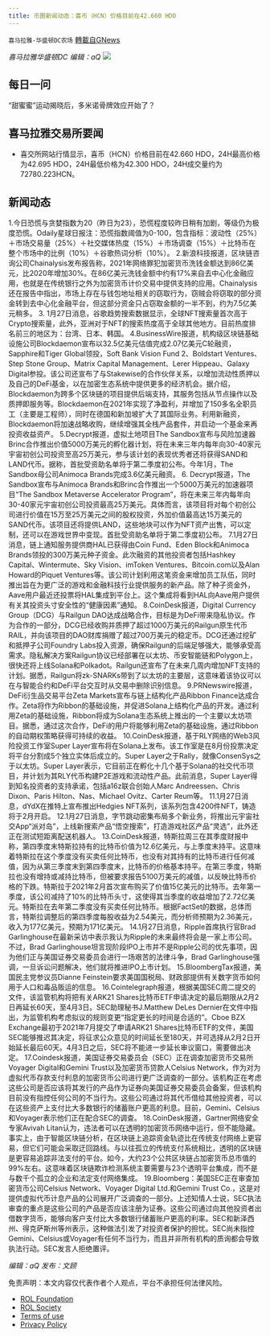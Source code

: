 ```yaml
---
title: 币圈新闻动态：喜币（HCN）价格目前在42.660 HDO
---
```

`喜马拉雅-华盛顿DC农场` [轉載自GNews](https://gnews.org/zh-hans/1916410/)

*喜马拉雅华盛顿DC 编辑：aQ*
![](https://assets.gnews.org/wp-content/uploads/2022/01/0127.jpg)




## 每日一问





“甜蜜蜜”运动揭晓后，多米诺骨牌效应开始了？





## 喜马拉雅交易所要闻





- 喜交所网站行情显示，喜币（HCN）价格目前在42.660 HDO，24H最高价格为42.695 HDO，24H最低价格为42.300 HDO，24H成交量约为72780.223HCN。






## 新闻动态





1.今日恐慌与贪婪指数为20（昨日为23），恐慌程度较昨日稍有加剧，等级仍为极度恐慌。Odaily星球日报注：恐慌指数阈值为0-100，包含指标：波动性（25%）＋市场交易量（25%）＋社交媒体热度（15%）＋市场调查（15%）＋比特币在整个市场中的比例（10%）＋谷歌热词分析（10%）。
2.新浪科技报道，区块链咨询公司Chainalysis发布报告称，2021年网络罪犯加密货币洗钱金额达到86亿美元，比2020年增加30%。在86亿美元洗钱金额中约有17%来自去中心化金融应用，也就是在传统银行之外为加密货币计价交易中提供支持的应用。Chainalysis还在报告中指出，市场上存在与钱包地址相关的窃取行为，窃贼会将窃取的部分资金转到去中心化金融平台，但这部分资金只占窃取金额的一半不到，约为7.5亿美元稍多。
3. 1月27日消息，谷歌趋势搜索数据显示，全球NFT搜索量首次高于Crypto搜索量，此外，亚洲对于NFT的搜索热度高于全球其他地方。目前热度排名前三的地区为：台湾、日本、韩国。
4.BusinessWire报道，机构级区块链基础设施公司Blockdaemon宣布以32.5亿美元估值完成2.07亿美元C轮融资，Sapphire和Tiger Global领投，Soft Bank Vision Fund 2、Boldstart Ventures、Step Stone Group、Matrix Capital Management、Lerer Hippeau、Galaxy Digital参投。该公司还宣布了与Stakewise的合作伙伴关系，以增加流动性质押以及自己的DeFi基金，以在加密生态系统中提供更多的经济机会。据介绍，Blockdaemon为跨多个区块链的项目提供后端支持，其服务包括从节点操作以及质押即服务等。Blockdaemon在2021年实现了净盈利，并增加了150多名全职员工（主要是工程师），同时在德国和新加坡扩大了其国际业务。利用新融资，Blockdaemon将加速战略收购，继续增强其全栈产品套件，并启动一个基金来再投资收益资产。
5.Decrypt报道，虚拟土地项目The Sandbox宣布与风险加速器Brinc合作推出价值5000万美元的孵化器计划，将在未来三年内每年向30-40家元宇宙初创公司投资至高25万美元，参与该计划的表现优秀者还将获得SAND和LAND代币。据称，首批受资助名单将于第二季度初公布。今年1月，The Sandbox母公司Animoca Brands完成3.6亿美元融资。
6. Decrypt报道，The Sandbox宣布与Animoca Brands和Brinc合作推出一个5000万美元的加速器项目“The Sandbox Metaverse Accelerator Program”，将在未来三年内每年向30-40家元宇宙初创公司投资最高25万美元。具体而言，该项目将对每个初创公司进行价值在15万至25万美元之间的股权投资，外加价值最高达15万美元的SAND代币。该项目还将提供LAND，这些地块可以作为NFT资产出售，可以定制，还可以在游戏世界中变现。首批受资助名单将于第二季度初公布。
7.1月27日消息，链上通知服务提供商HAL已获得由Coin Fund、Eden Block和Animoca Brands领投的300万美元种子资金。此次融资的其他投资者包括Hashkey Capital、Wintermute、Sky Vision、imToken Ventures、Bitcoin.com以及Alan Howard的Piquet Ventures等。该公司计划利用这笔资金来增加员工队伍，同时推出旨在为更广泛的游戏和金融科技行业提供服务的新产品。除了种子资金外，Aave用户最近还投票将HAL集成到平台上。这个集成将看到HAL向Aave用户提供有关其投资头寸安全性的“健康因素”通知。
8.CoinDesk报道，Digital Currency Group（DCG）与Railgun DAO达成战略合作，目标是为DeFi带来隐私协议。作为合作的一部分，DCG已经收购并质押了超过1000万美元的Railgun原生代币RAIL，并向该项目的DAO财库捐赠了超过700万美元的稳定币。DCG还通过挖矿和抵押子公司Foundry Labs投入资源，确保Railgun的后端足够强大，能够承受高需求。隐私解决方案Railgun协议已经部署在以太坊、币安智能链和Polygon上，很快还将上线Solana和Polkadot。Railgun还宣布了在未来几周内增加NFT支持的计划。据悉，Railgun将zk-SNARKs带到了以太坊的主要层，这意味着该协议可以在与智能合约和DeFi平台交互时从交易中删除识别信息。
9.PRNewswire报道，DeFi衍生品交易平台Zeta Markets宣布与链上结构化产品Ribbon Finance达成合作。Zeta将作为Ribbon的基础设施，并促进Solana上结构化产品的开发。通过利用Zeta的基础设施，Ribbon将成为Solana生态系统上推出的一个主要以太坊项目。据悉，通过这次合作，DeFi的用户将能够利用Zeta的基础设施，通过Ribbon的自动期权策略获得可持续的收益。
10.CoinDesk报道，基于RLY网络的Web3风险投资工作室Super Layer宣布将在Solana上发布。该工作室是在8月份投票决定将平台分割成5个独立实体后成立的。Super Layer之于Rally，就像ConsenSys之于以太坊。Super Layer表示，它目前正在孵化十几个基于Solana的社交代币项目，并计划为其RLY代币构建P2E游戏和流动性产品。此前消息，Super Layer得到知名投资者的支持承诺，包括a16z联合创始人Marc Andreessen、Chris Dixon、Paris Hilton、Nas、Michael Ovitz、Carter Reum等。
11.1月27日消息，dYdX在推特上宣布推出Hedgies NFT系列，该系列包含4200件NFT，铸造将于2月开启。
12.1月27日消息，字节跳动密集布局多个新业务，将推出元宇宙社交App“派对岛”，上线新搜索产品“悟空搜索”，打造游戏社区产品“灵选”，此外还正在测试短距离配送机器人。
13.CoinDesk报道，特斯拉周三在其季度财报中称，第四季度末特斯拉持有的比特币价值为12.6亿美元，与上季度末持平。这意味着特斯拉在这个季度没有买卖任何比特币，也没有对其持有的比特币进行任何减值，因为从第三季度末到第四季度末，比特币的价格基本持平。在第三季度，特斯拉也没有增持或减持比特币，但被要求报告5100万美元的减值，以反映比特币价格的下跌。特斯拉于2021年2月首次宣布购买了价值15亿美元的比特币。去年第一季度，该公司减持了10%的比特币头寸，这使得其当季度的收益增加了2.72亿美元。特斯拉在去年第二季度没有买卖任何比特币。根据FactSet的数据，总体而言，特斯拉调整后的第四季度每股收益为2.54美元，而分析师预期为2.36美元，收入为177亿美元，预期为171亿美元。
14.1月27日消息，Ripple首席执行官Brad Garlinghouse在最新采访中表示我认为Ripple的未来最终将会是一家上市公司。不过，Brad Garlinghouse坦言现阶段IPO上市并不是Ripple公司的优先事项，因为他们正与美国证券交易委员会进行一场艰苦的法律斗争，Brad Garlinghouse强调，一旦诉讼问题解决，他们就将推进IPO上市计划。
15.BloombergTax报道，美国民主党参议员Dianne Feinstein要求美国国税局、财政部提供有关数字货币如何用于人口和毒品贩运的信息。
16.Cointelegraph报道，根据美国SEC周二提交的文件，该监管机构将把有关ARK21 Shares比特币ETF申请决定的最后期限从2月2日再延长60天，至4月3日。SEC助理秘书J.Matthew DeLes Dernier在文件中指出，为监管机构考虑拟议的规则变更“指定更长的时间是合适的”。Cboe BZX Exchange最初于2021年7月提交了申请ARK21 Shares比特币ETF的文件，美国SEC能够推迟其决定，将征求公众意见的时间延长至180天，并可选择从2月2日开始延长最后60天。4月3日之后，SEC将不能进一步延长审议窗口，需要做出决定。
17.Coindesk报道，美国证券交易委员会（SEC）正在调查加密货币交易所Voyager Digital和Gemini Trust以及加密货币贷款人Celsius Network，作为对为虚拟代币存款支付利息的加密货币公司进行更广泛调查的一部分。该机构正在考虑这些公司是否应该将其发行的产品作为证券向美国证券交易委员会备案，但该机构目前没有指控任何公司的不当行为。这些公司通过将其代币借给其他投资者，可以在这些资产上支付比大多数银行的储蓄账户更高的利息。目前，Gemini、Celsius和Voyager表示他们正在配合SEC的调查。
18.CoinDesk报道，Gartner网络安全专家Avivah Litan认为，违法者可以在透明的加密货币网络中运行，但不能隐藏。事实上，由于智能区块链分析，在区块链上追踪资金轨迹比在传统支付网络上更容易，但它们可能会采取迂回路线。与以往孤立的传统支付系统相比，透明的区块链是更容易追踪非法支付的平台。如今，大约23个公共区块链占加密货币总市值的99%左右。这意味着区块链欺诈检测系统主要需要与23个透明平台集成，而不是与数千个孤立的企业和法定支付网络集成。
19.Bloomberg：美国SEC正在审查加密货币公司Celsius Network、Voyager Digital Ltd.和Gemini Trust Co.，这是对提供虚拟代币计息产品的公司展开广泛调查的一部分。上述知情人士说，SEC执法审查的重点是这些公司的产品是否应该注册为证券。这些公司通过向其他投资者出借数字货币，能够向客户支付比大多数银行储蓄账户更高的利率。SEC和新泽西州、得克萨斯州等州表示，这种做法引发了对投资者保护的担忧。SEC尚未指控Gemini、Celsius或Voyager有任何不当行为，而且并非所有机构的质询都会导致执法行动。SEC发言人拒绝置评。





*编辑：aQ
发布：文顾*


 
 

免责声明：本文内容仅代表作者个人观点，平台不承担任何法律风险。

- [ROL Foundation](https://rolfoundation.org/)
- [ROL Society](https://rolsociety.org/)
- [Terms of use](https://gnews.org/terms-of-use-3/)
- [Privacy Policy](https://gnews.org/privacy-policy/)

